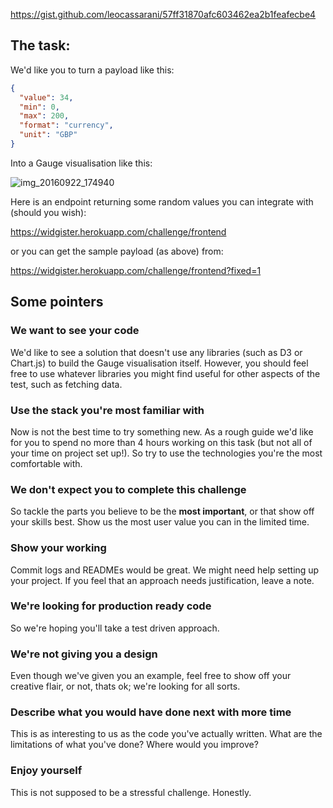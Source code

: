 https://gist.github.com/leocassarani/57ff31870afc603462ea2b1feafecbe4

## The task:

We'd like you to turn a payload like this:

```json
{
  "value": 34,
  "min": 0,
  "max": 200,
  "format": "currency",
  "unit": "GBP"
}
```

Into a Gauge visualisation like this:

![img_20160922_174940](https://cloud.githubusercontent.com/assets/122096/18757750/2bc9c6a2-80ed-11e6-94dc-40e37d802be2.jpg)

Here is an endpoint returning some random values you can integrate with (should you wish):

https://widgister.herokuapp.com/challenge/frontend

or you can get the sample payload (as above) from:

https://widgister.herokuapp.com/challenge/frontend?fixed=1

## Some pointers

### We want to see your code 

We'd like to see a solution that doesn't use any libraries (such as D3 or Chart.js) to build the Gauge visualisation itself. However, you should feel free to use whatever libraries you might find useful for other aspects of the test, such as fetching data.

### Use the stack you're most familiar with

Now is not the best time to try something new. As a rough guide we'd like for you to spend no more than 4 hours working on this task (but not all of your time on project set up!). So try to use the technologies you're the most comfortable with.

### We don't expect you to complete this challenge

So tackle the parts you believe to be the **most important**, or that show off your skills
best. Show us the most user value you can in the limited time.

### Show your working

Commit logs and READMEs would be great. We might need help setting up your project.
If you feel that an approach needs justification, leave a note.

### We're looking for production ready code

So we're hoping you'll take a test driven approach. 

### We're not giving you a design

Even though we've given you an example, feel free to show off your creative flair, or not, thats ok; we're looking for all sorts.

### Describe what you would have done next with more time

This is as interesting to us as the code you've actually written. What are the limitations of 
what you've done? Where would you improve? 

### Enjoy yourself

This is not supposed to be a stressful challenge. Honestly.